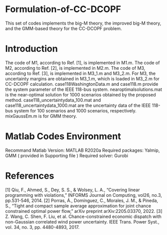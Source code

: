 # Formulation-of-CC-DCOPF
This set of codes implements the big-M theory, the improved big-M theory, and the GMM-based theory for the CC-DCOPF problem.

# Introduction
The code of M1, according to Ref. [1], is implemented in M1.m.
The code of M2, according to Ref. [2], is implemented in M2.m.
The code of M3, according to Ref. [3], is implemented in M3_1.m and M3_2.m.
For M3, the uncertainty margins are obtained in M3_1.m, which is loaded in M3_2.m for CC-DCOPF calculation.
case118WashingtonData.m and case118.m provide the system parameter of the IEEE 118-bus system.
nearoptimalsolutions.mat is the near-optimal solution for 1000 scenarios obtained by the proposed method.
case118_uncertaintydata_100.mat and case118_uncertaintydata_1000.mat are the uncertainty data of the IEEE 118-bus system for 100 scenarios and 1000 scenarios, respectively.
mixGaussEm.m is for GMM theory.

# Matlab Codes Environment
Recommand Matlab Version: MATLAB R2020a
Required packages: Yalmip, GMM ( provided in Supporting file )
Required solver: Gurobi

# References
[1]	Qiu, F., Ahmed, S., Dey, S. S., & Wolsey, L. A., “Covering linear programming with violations,” INFORMS Journal on Computing, vol26, no.3, pp.531-546, 2014.
[2]	Porras, Á., Domínguez, C., Morales, J. M., & Pineda, S., “Tight and compact sample average approximation for joint chance constrained optimal power flow,” arXiv preprint arXiv:2205.03370, 2022.
[3]	Z. Wang, C. Shen, F. Liu, et al. Chance-constrained economic dispatch with non-Gaussian correlated wind power uncertainty. IEEE Trans. Power Syst., vol. 34, no. 3, pp. 4480-4893, 2017.
